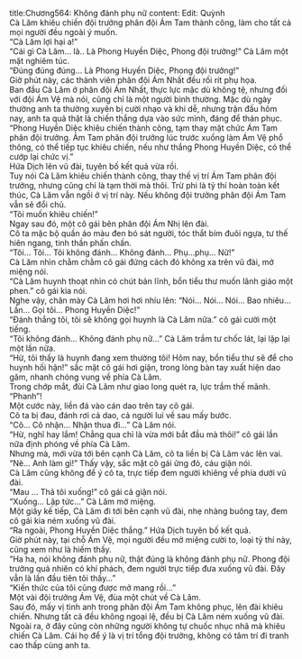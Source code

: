 title:Chương564: Không đánh phụ nữ
content:
Edit: Quỳnh<br>Cà Lăm khiêu chiến đội trưởng phân đội Ám Tam thành công, làm cho tất cả mọi người đều ngoài ý muốn.<br>“Cà Lăm lợi hại a!”<br>“Cái gì Cà Lăm… là.. Là Phong Huyền Diệc, Phong đội trưởng!” Cà Lăm một mặt nghiêm túc.<br>“Đúng đúng đúng… Là Phong Huyền Diệc, Phong đội trưởng!”<br>Giờ phút này, các thành viên phân đội Ám Nhất đều rối rít phụ họa.<br>Ban đầu Cà Lăm ở phân đội Ám Nhất, thực lực mặc dù không tệ, nhưng đối với đội Ám Vệ mà nói, cũng chỉ là một người bình thường. Mặc dù ngày thường anh ta thường xuyên bị cười nhạo và khi dễ, nhưng trận đấu hôm nay, anh ta quả thật là chiến thắng dựa vào sức mình, đáng để thán phục.<br>“Phong Huyền Diệc khiêu chiến thành công, tạm thay mặt chức Ám Tam phân đội trưởng. Ám Tam phân đội trưởng lúc trước xuống làm Ám Vệ phổ thông, có thể tiếp tục khiêu chiến, nếu như thắng Phong Huyền Diệc, có thể cướp lại chức vị.”<br>Hứa Dịch lên vũ đài, tuyên bố kết quả vừa rồi.<br>Tuy nói Cà Lăm khiêu chiến thành công, thay thế vị trí Ám Tam phân đội trưởng, nhưng cũng chỉ là tạm thời mà thôi. Trừ phi là tỷ thí hoàn toàn kết thúc, Cà Lăm vẫn ngồi ở vị trí này. Nếu không đội trưởng phân đội Ám Tam vẫn sẽ đổi chủ.<br>“Tôi muốn khiêu chiến!”<br>Ngay sau đó, một cô gái bên phân đội Ám Nhị lên đài.<br>Cô ta mặc bộ quần áo màu đen bó sát người, tóc thắt bím đuôi ngựa, tư thế hiên ngang, tinh thần phấn chấn.<br>“Tôi… Tôi… Tôi không đánh… Không đánh… Phụ…phụ… Nữ!”<br>Cà Lăm nhìn chằm chằm cô gái đứng cách đó không xa trên vũ đài, mở miệng nói.<br>“Cà Lăm huynh thoạt nhìn có chút bản lĩnh, bổn tiểu thư muốn lãnh giáo một phen.” cô gái kia nói.<br>Nghe vậy, chân mày Cà Lăm hơi hơi nhíu lên: “Nói… Nói… Nói… Bao nhiêu… Lần… Gọi tôi… Phong Huyền Diệc!”<br>“Đánh thắng tôi, tôi sẽ không gọi huynh là Cà Lăm nữa.” cô gái cười một tiếng.<br>“Tôi không đánh… Không đánh phụ nữ…” Cà Lăm trầm tư chốc lát, lại lặp lại một lần nữa.<br>“Hừ, tôi thấy là huynh đang xem thường tôi! Hôm nay, bổn tiểu thư sẽ để cho huynh hối hận!” sắc mặt cô gái hơi giận, trong lòng bàn tay xuất hiện dao găm, nhanh chóng vung về phía Cà Lăm.<br>Trong chớp mắt, đùi Cà Lăm như giao long quét ra, lực trầm thế mãnh.<br>“Phanh”!<br>Một cước này, liền đá vào cán dao trên tay cô gái.<br>Cô ta bị đau, đánh rơi cả dao, cả người lui về sau mấy bước.<br>“Cô… Cô nhận… Nhận thua đi…” Cà Lăm nói.<br>“Hừ, nghĩ hay lắm! Chẳng qua chỉ là vừa mới bắt đầu mà thôi!” cô gái lần nữa định phóng về phía Cà Lăm.<br>Nhưng mà, mới vừa tới bên cạnh Cà Lăm, cô ta liền bị Cà Lăm vác lên vai.<br>“Nè… Anh làm gì!” Thấy vậy, sắc mặt cô gái ửng đỏ, cáu giận nói.<br>Cà Lăm cũng không để ý cô ta, trực tiếp đem người khiêng về phía dưới vũ đài.<br>“Mau … Thả tôi xuống!” cô gái cả giận nói.<br>“Xuống… Lập tức…” Cà Lăm mở miệng.<br>Một giây kế tiếp, Cà Lăm đi tới bên cạnh vũ đài, nhẹ nhàng buông tay, đem cô gái kia ném xuống vũ đài.<br>“Ra ngoài, Phong Huyền Diệc thắng.” Hứa Dịch tuyên bố kết quả.<br>Giờ phút này, tại chỗ Ám Vệ, mọi người đều mở miệng cười to, loại tỷ thí này, cũng xem như là hiếm thấy.<br>“Ha ha, nói không đánh phụ nữ, thật đúng là không đánh phụ nữ. Phong đội trưởng quả nhiên có khí phách, đem người trực tiếp đưa xuống vũ đài. Đây vẫn là lần đầu tiên tôi thấy…”<br>“Kiến thức của tôi cũng được mở mang rồi…”<br>Một vài đội trưởng Ám Vệ, đùa một chút về Cà Lăm.<br>Sau đó, mấy vị tinh anh trong phân đội Ám Tam không phục, lên đài khiêu chiến. Nhưng tất cả đều không ngoại lệ, đều bị Cà Lăm ném xuống vũ đài.<br>Ngoài ra, ở đây cũng còn những người không tự chuốc nhục nhã mà khiêu chiến Cà Lăm. Cái họ để ý là vị trí tổng đội trưởng, không có tâm trí đi tranh cao thấp cùng anh ta.